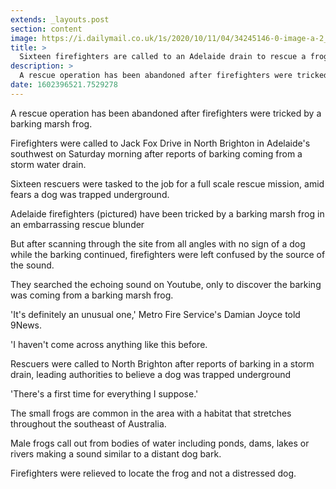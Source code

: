 ```yaml
--- 
extends: _layouts.post 
section: content 
image: https://i.dailymail.co.uk/1s/2020/10/11/04/34245146-0-image-a-2_1602387851678.jpg 
title: > 
  Sixteen firefighters are called to an Adelaide drain to rescue a frog 
description: > 
  A rescue operation has been abandoned after firefighters were tricked by a barking marsh frog.Firefighters were called to Jack Fox Drive in North Brighton in Adelaide's southwest on Saturday morning after reports of barking coming from a storm water drain.Sixteen rescuers were tasked to the job for a full scale rescue mission, amid fears a dog was trapped underground.Adelaide firefighters (pictured) have been tricked by a barking marsh frog in an embarrassing rescue blunderBut after scanning through the site from all angles with no sign of a dog while the barking continued, firefighters were left confused by the source of the sound.They searched the echoing sound on Youtube, only to discover the barking was coming from a barking marsh frog. 
date: 1602396521.7529278 
--- 
```

A rescue operation has been abandoned after firefighters were tricked by a barking marsh frog.

Firefighters were called to Jack Fox Drive in North Brighton in Adelaide's southwest on Saturday morning after reports of barking coming from a storm water drain.

Sixteen rescuers were tasked to the job for a full scale rescue mission, amid fears a dog was trapped underground.

Adelaide firefighters (pictured) have been tricked by a barking marsh frog in an embarrassing rescue blunder

But after scanning through the site from all angles with no sign of a dog while the barking continued, firefighters were left confused by the source of the sound.

They searched the echoing sound on Youtube, only to discover the barking was coming from a barking marsh frog.

'It's definitely an unusual one,' Metro Fire Service's Damian Joyce told 9News.

'I haven't come across anything like this before.

Rescuers were called to North Brighton after reports of barking in a storm drain, leading authorities to believe a dog was trapped underground

'There's a first time for everything I suppose.'

The small frogs are common in the area with a habitat that stretches throughout the southeast of Australia.

Male frogs call out from bodies of water including ponds, dams, lakes or rivers making a sound similar to a distant dog bark.

Firefighters were relieved to locate the frog and not a distressed dog.
